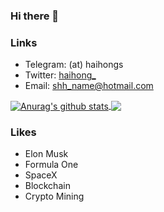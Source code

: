 ### Hi there 👋

### Links
- Telegram: (at) haihongs
- Twitter: [haihong_](https://twitter.com/haihong_)
- Email: shh_name@hotmail.com

<a href="https://github.com/anuraghazra/github-readme-stats">
  <img align="center" src="https://github-readme-stats.anuraghazra1.vercel.app/api?username=haihongs&show_icons=true&include_all_commits=true&theme=material-palenight" alt="Anurag's github stats" />
</a>

<a href="https://github.com/anuraghazra/github-readme-stats">
  <!-- Change the `github-readme-stats.anuraghazra1.vercel.app` to `github-readme-stats.vercel.app`  -->
  <img align="center" src="https://github-readme-stats.vercel.app/api/top-langs/?username=haihongs&layout=compact&theme=material-palenight" />
</a>

### Likes
- Elon Musk
- Formula One
- SpaceX
- Blockchain
- Crypto Mining
